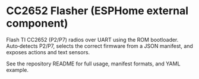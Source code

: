 # CC2652 Flasher (ESPHome external component)

Flash TI CC2652 (P2/P7) radios over UART using the ROM bootloader. Auto‑detects P2/P7, selects the correct firmware from a JSON manifest, and exposes actions and text sensors.

See the repository README for full usage, manifest formats, and YAML example.

